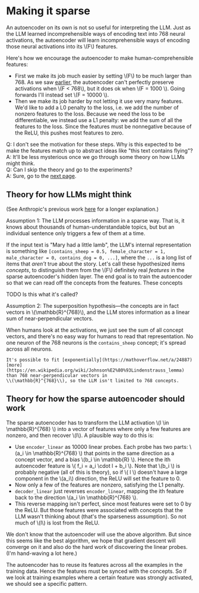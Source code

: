# Making it sparse

An autoencoder on its own is not so useful for interpreting the LLM.
Just as the LLM learned incomprehensible ways of encoding
text into 768 neural activations, the autoencoder will learn incomprehensible ways
of encoding those neural activations into its \\(F\\) features.

Here's how we encourage the autoencoder to make human-comprehensible features:

- First we make its job much easier by setting \\(F\\) to be much larger than 768.
  As we saw [earlier](training_an_autoencoder.md#training), the autoencoder can't
  perfectly preserve activations when \\(F \< 768\\), but it does ok when \\(F = 1000 \\).
  Going forwards I'll instead set \\(F = 10000 \\).
- Then we make its job harder by not letting it use very many features. We'd like to
  add a L0 penalty to the loss, i.e. we add the number of nonzero features to the loss.
  Because we need the loss to be differentiable, we instead use a L1 penalty:
  we add the sum of all the features to the loss. Since the features must be nonnegative
  because of the ReLU, this pushes most features to zero.

Q: I don't see the motivation for these steps. Why is this expected to be make the features match up
to abstract ideas like "this text contains flying"?<br>
A: It'll be less mysterious once we go through some theory on how LLMs might think.<br>
Q: Can I skip the theory and go to the experiments?<br>
A: Sure, go to the [next page](training_a_sparse_autoencoder.md).

## Theory for how LLMs might think

(See Anthropic's previous work [here](https://transformer-circuits.pub/2022/toy_model/index.html)
for a longer explanation.)

Assumption 1: The LLM processes information in a sparse way. That is,
it knows about thousands of human-understandable topics, but
but an individual sentence only triggers a few of them at a time.

If the input text is "Mary had a little lamb", the LLM's internal representation
is something like
`[contains_sheep = 0.5, female_character = 1, male_character = 0, contains_dog = 0, ...]`,
where the `...` is a long list of items that _aren't_ true about the story.
Let's call these hypothesized items _concepts_,
to distinguish them from the \\(F\\) definitely real _features_
in the sparse autoencoder's hidden layer. The end goal is to train the
autoencoder so that we can read off the concepts from the features.
These concepts

TODO Is this what it's called?

Assumption 2: The superposition hypothesis—the 
concepts are
in fact vectors in \\(\\mathbb{R}^{768}\\), and
the LLM stores information as a linear sum
of near-perpendicular vectors.

When humans look at the activations, we just see
the sum of all concept vectors, and there's
no easy way for humans to read that representation.
No one neuron of the 768 neurons is the `contains_sheep` concept; it's spread across all neurons.

```admonish
It's possible to fit [exponentially](https://mathoverflow.net/a/24887)
[more](https://en.wikipedia.org/wiki/Johnson%E2%80%93Lindenstrauss_lemma) than 768 near-perpendicular vectors in 
\\(\mathbb{R}^{768}\\), so the LLM isn't limited to 768 concepts.
```

## Theory for how the sparse autoencoder should work

The sparse autoencoder has to transform the LLM activation \\(l \\in \\mathbb{R}^{768} \\) into a vector of features
where only a few features are nonzero, and then recover \\(l\\).
A plausible way to do this is:

- Use `encoder_linear` as 10000 linear probes. Each probe has two parts: \\(a_i \\in \\mathbb{R}^{768} \\)
  that points in the same direction as a concept vector, and a bias \\(b_i \\in \\mathbb{R} \\).
  Hence the ith autoencoder feature is \\( f_i = a_i \\cdot l + b_i \\). Note that \\(b_i \\) is probably negative
  (all of this is theory), so if \\( l \\) doesn't have a large component in the \\(a_i\\) direction,
  the ReLU will set the feature to 0.
- Now only a few of the features are nonzero, satisfying the L1 penalty.
- `decoder_linear` just reverses `encoder_linear`, mapping the ith feature back to the direction
  \\(a_i \\in \\mathbb{R}^{768} \\).
- This reverse mapping isn't perfect, since most features were set to 0 by the ReLU.
  But those features were associated with concepts
  that the LLM wasn't thinking about (that's the sparseness assumption). So not much of \\(l\\) is lost
  from the ReLU.

We don't know that the autoencoder will use the above algorithm.
But since this seems like the best algorithm, we hope that gradient descent will converge on it
and also do the hard work of discovering the linear probes. (I'm hand-waving a lot here.)

The autoencoder has to reuse its features across all the examples in the training data.
Hence the features must be synced with the concepts. So if we look at training examples
where a certain feature was strongly activated, we should see a specific pattern.

